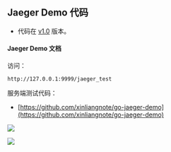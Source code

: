 ## Jaeger Demo 代码

- 代码在 [v1.0](https://github.com/skyzhouzj/xhframwork/releases/tag/v1.0) 版本。

#### Jaeger Demo 文档

访问：

```
http://127.0.0.1:9999/jaeger_test
```

服务端测试代码：

- [https://github.com/xinliangnote/go-jaeger-demo](https://github.com/xinliangnote/go-jaeger-demo)

![](https://github.com/xinliangnote/Go/blob/master/03-go-gin-api%20%5B文档%5D/images/jaeger_demo_2.png)

![](https://github.com/xinliangnote/Go/blob/master/03-go-gin-api%20%5B文档%5D/images/jaeger_demo_3.png)

